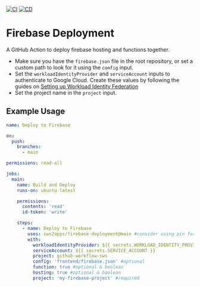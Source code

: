 [![CI](https://github.com/sws2apps/firebase-deployment/actions/workflows/ci.yml/badge.svg)](https://github.com/sws2apps/firebase-deployment/actions/workflows/ci.yml)
[![CD](https://github.com/sws2apps/firebase-deployment/actions/workflows/publish.yml/badge.svg)](https://github.com/sws2apps/firebase-deployment/actions/workflows/publish.yml)

# Firebase Deployment

A GitHub Action to deploy firebase hosting and functions together.

- Make sure you have the `firebase.json` file in the root repository, or set a custom path to look for it using the `config` input.
- Set the `workloadIdentityProvider` and `serviceAccount` inputs to authenticate to Google Cloud. Create these values by following the guides on [Setting up Workload Identity Federation](https://github.com/google-github-actions/auth#setting-up-workload-identity-federation)
- Set the project name in the `project` input.

## Example Usage

```yaml
name: Deploy to Firebase

on:
  push:
    branches:
      - main

permissions: read-all

jobs:
  main:
    name: Build and Deploy
    runs-on: ubuntu-latest

    permissions:
      contents: 'read'
      id-token: 'write'

    steps:
      - name: Deploy to Firebase
        uses: sws2apps/firebase-deployment@main #consider using pin for dependabot auto update
        with:
          workloadIdentityProvider: ${{ secrets.WORKLOAD_IDENTITY_PROVIDER }}
          serviceAccount: ${{ secrets.SERVICE_ACCOUNT }}
          project: github-workflow-sws
          config: 'frontend/firebase.json' #optional
          function: true #optional & boolean
          hosting: true #optional & boolean
          project: 'my-firebase-project' #required
```
